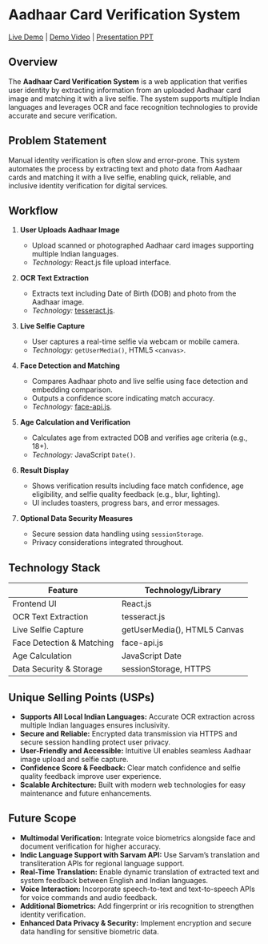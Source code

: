 # Aadhaar Card Verification System

[Live Demo](https://grand-florentine-cb2bd6.netlify.app/) | [Demo Video](https://drive.google.com/file/d/1sBvlnlZTaPqozEoOj5n_Rw5C0T9Ee8xq/view) | [Presentation PPT](https://drive.google.com/file/d/1W9sZJQc8m5YnGIGpIEpuS-3nqi2k2qvV/view)

## Overview

The **Aadhaar Card Verification System** is a web application that verifies user identity by extracting information from an uploaded Aadhaar card image and matching it with a live selfie. The system supports multiple Indian languages and leverages OCR and face recognition technologies to provide accurate and secure verification.

## Problem Statement

Manual identity verification is often slow and error-prone. This system automates the process by extracting text and photo data from Aadhaar cards and matching it with a live selfie, enabling quick, reliable, and inclusive identity verification for digital services.

## Workflow

1. **User Uploads Aadhaar Image**  
   - Upload scanned or photographed Aadhaar card images supporting multiple Indian languages.  
   - *Technology:* React.js file upload interface.

2. **OCR Text Extraction**  
   - Extracts text including Date of Birth (DOB) and photo from the Aadhaar image.  
   - *Technology:* [tesseract.js](https://github.com/naptha/tesseract.js).

3. **Live Selfie Capture**  
   - User captures a real-time selfie via webcam or mobile camera.  
   - *Technology:* `getUserMedia()`, HTML5 `<canvas>`.

4. **Face Detection and Matching**  
   - Compares Aadhaar photo and live selfie using face detection and embedding comparison.  
   - Outputs a confidence score indicating match accuracy.  
   - *Technology:* [face-api.js](https://github.com/justadudewhohacks/face-api.js).

5. **Age Calculation and Verification**  
   - Calculates age from extracted DOB and verifies age criteria (e.g., 18+).  
   - *Technology:* JavaScript `Date()`.

6. **Result Display**  
   - Shows verification results including face match confidence, age eligibility, and selfie quality feedback (e.g., blur, lighting).  
   - UI includes toasters, progress bars, and error messages.

7. **Optional Data Security Measures**  
   - Secure session data handling using `sessionStorage`.  
   - Privacy considerations integrated throughout.

## Technology Stack

| Feature                    | Technology/Library     |
|----------------------------|-----------------------|
| Frontend UI                | React.js              |
| OCR Text Extraction        | tesseract.js          |
| Live Selfie Capture        | getUserMedia(), HTML5 Canvas |
| Face Detection & Matching  | face-api.js           |
| Age Calculation            | JavaScript Date       |
| Data Security & Storage    | sessionStorage, HTTPS |

## Unique Selling Points (USPs)

- **Supports All Local Indian Languages:** Accurate OCR extraction across multiple Indian languages ensures inclusivity.  
- **Secure and Reliable:** Encrypted data transmission via HTTPS and secure session handling protect user privacy.  
- **User-Friendly and Accessible:** Intuitive UI enables seamless Aadhaar image upload and selfie capture.  
- **Confidence Score & Feedback:** Clear match confidence and selfie quality feedback improve user experience.  
- **Scalable Architecture:** Built with modern web technologies for easy maintenance and future enhancements.

## Future Scope

- **Multimodal Verification:** Integrate voice biometrics alongside face and document verification for higher accuracy.  
- **Indic Language Support with Sarvam API:** Use Sarvam’s translation and transliteration APIs for regional language support.  
- **Real-Time Translation:** Enable dynamic translation of extracted text and system feedback between English and Indian languages.  
- **Voice Interaction:** Incorporate speech-to-text and text-to-speech APIs for voice commands and audio feedback.  
- **Additional Biometrics:** Add fingerprint or iris recognition to strengthen identity verification.  
- **Enhanced Data Privacy & Security:** Implement encryption and secure data handling for sensitive biometric data.
